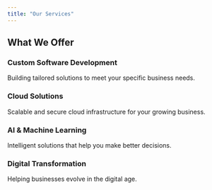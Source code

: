```yaml
---
title: "Our Services"
---
```


## What We Offer

### Custom Software Development
Building tailored solutions to meet your specific business needs.

### Cloud Solutions
Scalable and secure cloud infrastructure for your growing business.

### AI & Machine Learning
Intelligent solutions that help you make better decisions.

### Digital Transformation
Helping businesses evolve in the digital age.

